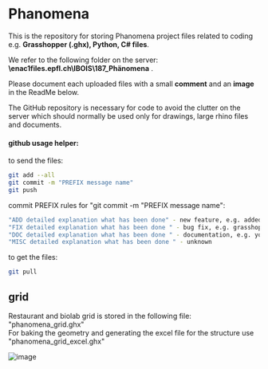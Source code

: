 # Phanomena

This is the repository for storing Phanomena project files related to coding e.g. **Grasshopper (.ghx), Python, C# files**.

We refer to the following folder on the server: **\\enac1files.epfl.ch\IBOIS\187_Phänomena** .

Please document each uploaded files with a small **comment** and an **image** in the ReadMe below.

The GitHub repository is necessary for code to avoid the clutter on the server which should normally be used only for drawings, large rhino files and documents.

#### github usage helper:

to send the files:
``` bash
git add --all
git commit -m "PREFIX message name"
git push
```

commit PREFIX rules for "git commit -m "PREFIX message name":
``` bash
"ADD detailed explanation what has been done" - new feature, e.g. added new file or folder
"FIX detailed explanation what has been done " - bug fix, e.g. grasshopper file change
"DOC detailed explanation what has been done " - documentation, e.g. you changed the readme file
"MISC detailed explanation what has been done " - unknown
```

to get the files:
``` bash
git pull
```


## grid

Restaurant and biolab grid is stored in the following file: "phanomena_grid.ghx" \
For baking the geometry and generating the excel file for the structure use "phanomena_grid_excel.ghx"

![image](https://user-images.githubusercontent.com/18013985/217834006-3ca7e29f-1b51-4a6c-9bda-c7b39739c64d.png)


